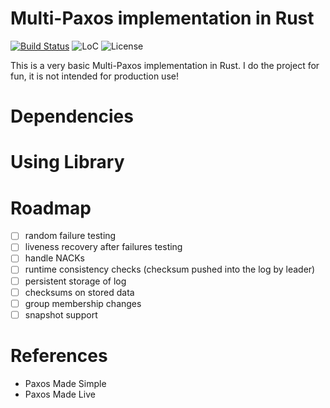 # Multi-Paxos implementation in Rust

[![Build Status](https://img.shields.io/travis/qkniep/multi-paxos-rs?logo=travis)](https://travis-ci.org/qkniep/multi-paxos-rs) ![LoC](https://tokei.rs/b1/github/qkniep/multi-paxos-rs?category=code) ![License](https://img.shields.io/github/license/qkniep/multi-paxos-rs)

This is a very basic Multi-Paxos implementation in Rust.
I do the project for fun, it is not intended for production use!

# Dependencies

# Using Library

# Roadmap

- [ ] random failure testing
- [ ] liveness recovery after failures testing
- [ ] handle NACKs
- [ ] runtime consistency checks (checksum pushed into the log by leader)
- [ ] persistent storage of log
- [ ] checksums on stored data
- [ ] group membership changes
- [ ] snapshot support

# References

- Paxos Made Simple
- Paxos Made Live
